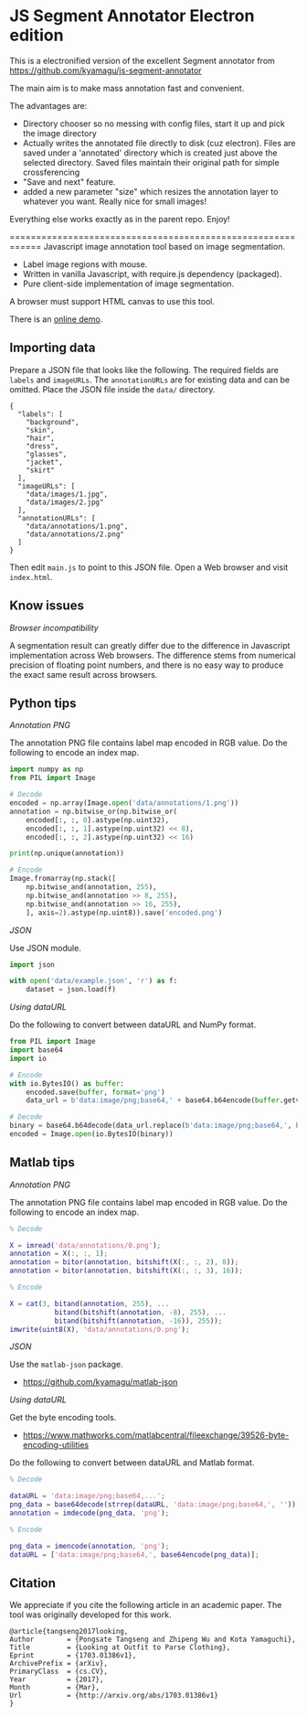 JS Segment Annotator Electron edition
=====================================
This is a electronified version of the excellent Segment annotator from  https://github.com/kyamagu/js-segment-annotator

The main aim is to make mass annotation fast and convenient.

The advantages are:

* Directory chooser so no messing with config files, start it up and pick the image directory
* Actually writes the annotated file directly to disk (cuz electron). Files are saved under a 'annotated' directory which is created just above the selected directory. Saved files maintain their original path for simple crossferencing
* "Save and next" feature.
* added a new parameter "size" which resizes the annotation layer to whatever you want. Really nice for small images!

Everything else works exactly as in the parent repo. Enjoy!

============================================================
Javascript image annotation tool based on image segmentation.

 * Label image regions with mouse.
 * Written in vanilla Javascript, with require.js dependency (packaged).
 * Pure client-side implementation of image segmentation.

A browser must support HTML canvas to use this tool.

There is an [online demo](http://kyamagu.github.io/js-segment-annotator/?view=index).

Importing data
--------------

Prepare a JSON file that looks like the following. The required fields are
`labels` and `imageURLs`. The `annotationURLs` are for existing data and can
be omitted. Place the JSON file inside the `data/` directory.

    {
      "labels": [
        "background",
        "skin",
        "hair",
        "dress",
        "glasses",
        "jacket",
        "skirt"
      ],
      "imageURLs": [
        "data/images/1.jpg",
        "data/images/2.jpg"
      ],
      "annotationURLs": [
        "data/annotations/1.png",
        "data/annotations/2.png"
      ]
    }

Then edit `main.js` to point to this JSON file. Open a Web browser and visit
`index.html`.

Know issues
-----------

_Browser incompatibility_

A segmentation result can greatly differ due to the difference in Javascript
implementation across Web browsers. The difference stems from numerical
precision of floating point numbers, and there is no easy way to produce the
exact same result across browsers.


Python tips
-----------

_Annotation PNG_

The annotation PNG file contains label map encoded in RGB value. Do the
following to encode an index map.

```python
import numpy as np
from PIL import Image

# Decode
encoded = np.array(Image.open('data/annotations/1.png'))
annotation = np.bitwise_or(np.bitwise_or(
    encoded[:, :, 0].astype(np.uint32),
    encoded[:, :, 1].astype(np.uint32) << 8),
    encoded[:, :, 2].astype(np.uint32) << 16)

print(np.unique(annotation))

# Encode
Image.fromarray(np.stack([
    np.bitwise_and(annotation, 255),
    np.bitwise_and(annotation >> 8, 255),
    np.bitwise_and(annotation >> 16, 255),
    ], axis=2).astype(np.uint8)).save('encoded.png')
```

_JSON_

Use JSON module.

```python
import json

with open('data/example.json', 'r') as f:
    dataset = json.load(f)
```

_Using dataURL_

Do the following to convert between dataURL and NumPy format.

```python
from PIL import Image
import base64
import io

# Encode
with io.BytesIO() as buffer:
    encoded.save(buffer, format='png')
    data_url = b'data:image/png;base64,' + base64.b64encode(buffer.getvalue())

# Decode
binary = base64.b64decode(data_url.replace(b'data:image/png;base64,', b''))
encoded = Image.open(io.BytesIO(binary))
```


Matlab tips
-----------

_Annotation PNG_

The annotation PNG file contains label map encoded in RGB value. Do the
following to encode an index map.

```matlab
% Decode

X = imread('data/annotations/0.png');
annotation = X(:, :, 1);
annotation = bitor(annotation, bitshift(X(:, :, 2), 8));
annotation = bitor(annotation, bitshift(X(:, :, 3), 16));

% Encode

X = cat(3, bitand(annotation, 255), ...
           bitand(bitshift(annotation, -8), 255), ...
           bitand(bitshift(annotation, -16)), 255));
imwrite(uint8(X), 'data/annotations/0.png');
```

_JSON_

Use the `matlab-json` package.

 * https://github.com/kyamagu/matlab-json

_Using dataURL_

Get the byte encoding tools.

 * https://www.mathworks.com/matlabcentral/fileexchange/39526-byte-encoding-utilities

Do the following to convert between dataURL and Matlab format.

```matlab
% Decode

dataURL = 'data:image/png;base64,...';
png_data = base64decode(strrep(dataURL, 'data:image/png;base64,', ''));
annotation = imdecode(png_data, 'png');

% Encode

png_data = imencode(annotation, 'png');
dataURL = ['data:image/png;base64,', base64encode(png_data)];
```

Citation
--------

We appreciate if you cite the following article in an academic paper. The tool was originally developed for this work.

```
@article{tangseng2017looking,
Author        = {Pongsate Tangseng and Zhipeng Wu and Kota Yamaguchi},
Title         = {Looking at Outfit to Parse Clothing},
Eprint        = {1703.01386v1},
ArchivePrefix = {arXiv},
PrimaryClass  = {cs.CV},
Year          = {2017},
Month         = {Mar},
Url           = {http://arxiv.org/abs/1703.01386v1}
}
```
